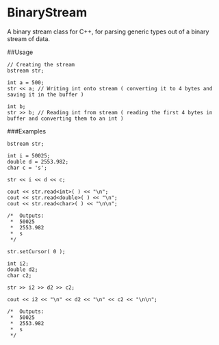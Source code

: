 # BinaryStream
A binary stream class for C++, for parsing generic types out of a binary stream of data.

##Usage
```
// Creating the stream
bstream str;

int a = 500;
str << a; // Writing int onto stream ( converting it to 4 bytes and saving it in the buffer )

int b;
str >> b; // Reading int from stream ( reading the first 4 bytes in buffer and converting them to an int )
```

###Examples
```
bstream str;

int i = 50025;
double d = 2553.982;
char c = 's';

str << i << d << c;

cout << str.read<int>( ) << "\n";
cout << str.read<double>( ) << "\n";
cout << str.read<char>( ) << "\n\n";

/*  Outputs:
 *  50025
 *  2553.982
 *  s
 */

str.setCursor( 0 );

int i2;
double d2;
char c2;

str >> i2 >> d2 >> c2;

cout << i2 << "\n" << d2 << "\n" << c2 << "\n\n";

/*  Outputs:
 *  50025
 *  2553.982
 *  s
 */
```

